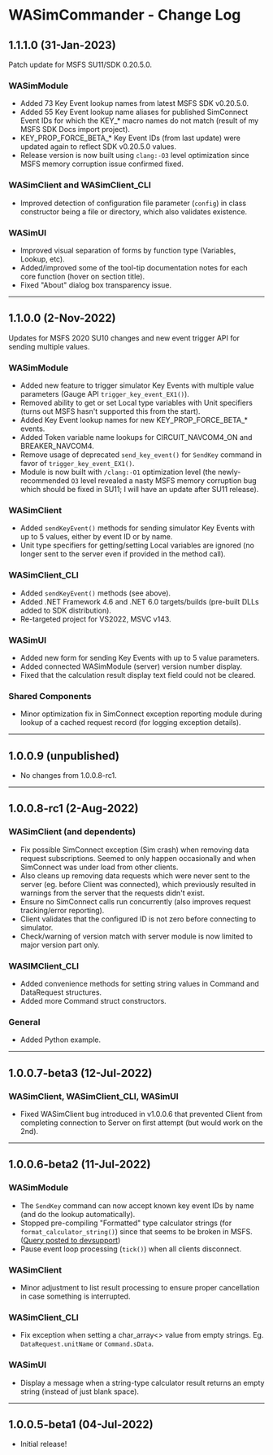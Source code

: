 # WASimCommander - Change Log

## 1.1.1.0 (31-Jan-2023)
Patch update for MSFS SU11/SDK 0.20.5.0.

### WASimModule
* Added 73 Key Event lookup names from latest MSFS SDK v0.20.5.0.
* Added 55 Key Event lookup name aliases for published SimConnect Event IDs for which the KEY_* macro names do not match (result of my MSFS SDK Docs import project).
* KEY_PROP_FORCE_BETA_* Key Event IDs (from last update) were updated again to reflect SDK v0.20.5.0 values.
* Release version is now built using `clang:-O3` level optimization since MSFS memory corruption issue confirmed fixed.

### WASimClient and WASimClient_CLI
* Improved detection of configuration file parameter (`config`) in class constructor being a file or directory, which also validates existence.

### WASimUI
* Improved visual separation of forms by function type (Variables, Lookup, etc).
* Added/improved some of the tool-tip documentation notes for each core function (hover on section title).
* Fixed "About" dialog box transparency issue.

---
## 1.1.0.0 (2-Nov-2022)
Updates for MSFS 2020 SU10 changes and new event trigger API for sending multiple values.

### WASimModule
* Added new feature to trigger simulator Key Events with multiple value parameters (Gauge API `trigger_key_event_EX1()`).
* Removed ability to get or set Local type variables with Unit specifiers (turns out MSFS hasn't supported this from the start).
* Added Key Event lookup names for new KEY_PROP_FORCE_BETA_* events.
* Added Token variable name lookups for CIRCUIT_NAVCOM4_ON and BREAKER_NAVCOM4.
* Remove usage of deprecated `send_key_event()` for `SendKey` command in favor of `trigger_key_event_EX1()`.
* Module is now built with `/clang:-O1` optimization level (the newly-recommended `O3` level revealed a nasty MSFS memory corruption bug which 
  should be fixed in SU11; I will have an update after SU11 release).

### WASimClient
* Added `sendKeyEvent()` methods for sending simulator Key Events with up to 5 values, either by event ID or by name.
* Unit type specifiers for getting/setting Local variables are ignored (no longer sent to the server even if provided in the method call).

### WASimClient_CLI
* Added `sendKeyEvent()` methods (see above).
* Added .NET Framework 4.6 and .NET 6.0 targets/builds (pre-built DLLs added to SDK distribution).
* Re-targeted project for VS2022, MSVC v143.

### WASimUI
* Added new form for sending Key Events with up to 5 value parameters.
* Added connected WASimModule (server) version number display.
* Fixed that the calculation result display text field could not be cleared.

### Shared Components
* Minor optimization fix in SimConnect exception reporting module during lookup of a cached request record (for logging exception details).

---
## 1.0.0.9 (unpublished)
* No changes from 1.0.0.8-rc1.

---
## 1.0.0.8-rc1 (2-Aug-2022)
### WASimClient (and dependents)
* Fix possible SimConnect exception (Sim crash) when removing data request subscriptions. Seemed to only happen occasionally and when SimConnect was under load from other clients.
* Also cleans up removing data requests which were never sent to the server (eg. before Client was connected), which previously resulted in warnings from the server that the requests didn't exist.
* Ensure no SimConnect calls run concurrently (also improves request tracking/error reporting).
* Client validates that the configured ID is not zero before connecting to simulator.
* Check/warning of version match with server module is now limited to major version part only.

### WASIMClient_CLI
* Added convenience methods for setting string values in Command and DataRequest structures.
* Added more Command struct constructors.

### General
* Added Python example.

---
## 1.0.0.7-beta3 (12-Jul-2022)
### WASimClient, WASimClient_CLI, WASimUI
* Fixed WASimClient bug introduced in v1.0.0.6 that prevented Client from completing connection to Server on first attempt (but would work on the 2nd).

---
## 1.0.0.6-beta2 (11-Jul-2022)
### WASimModule
* The `SendKey` command can now accept known key event IDs by name (and do the lookup automatically).
* Stopped pre-compiling "Formatted" type calculator strings (for `format_calculator_string()`) since that seems to be broken in MSFS.
  ([Query posted to devsupport](https://devsupport.flightsimulator.com/questions/9513/gauge-calculator-code-precompile-with-code-meant-f.html))
* Pause event loop processing (`tick()`) when all clients disconnect.

### WASimClient
* Minor adjustment to list result processing to ensure proper cancellation in case something is interrupted.

### WASimClient_CLI
* Fix exception when setting a char_array<> value from empty strings. Eg. `DataRequest.unitName` or `Command.sData`.

### WASimUI
* Display a message when a string-type calculator result returns an empty string (instead of just blank space).

---
## 1.0.0.5-beta1 (04-Jul-2022)
- Initial release!
